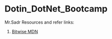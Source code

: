 # Dotin_DotNet_Bootcamp

Mr.Sadr Resources and refer links:

1. <a href="https://learn.microsoft.com/en-us/dotnet/csharp/language-reference/operators/bitwise-and-shift-operators">Bitwise MDN</a>
